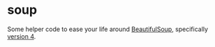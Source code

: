 # soup

Some helper code to ease your life around [BeautifulSoup](https://www.crummy.com/software/BeautifulSoup/), specifically [version 4](https://pypi.org/project/beautifulsoup4/).


